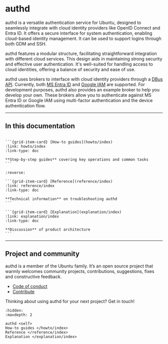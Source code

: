 # authd

authd is a versatile authentication service for Ubuntu, designed to seamlessly integrate with cloud identity providers like OpenID Connect and Entra ID. It offers a secure interface for system authentication, enabling cloud-based identity management. It can be used to support logins through both GDM and SSH.

authd features a modular structure, facilitating straightforward integration with different cloud services. This design aids in maintaining strong security and effective user authentication. It's well-suited for handling access to cloud identities, offering a balance of security and ease of use.

authd uses brokers to interface with cloud identity providers through a [DBus API](https://github.com/ubuntu/authd/blob/HEAD/examplebroker/com.ubuntu.auth.ExampleBroker.xml). Currently, both [MS Entra ID](https://learn.microsoft.com/en-us/entra/fundamentals/whatis) and [Google IAM](https://cloud.google.com/iam/docs/overview) are supported. For development purposes, authd also provides an example broker to help you develop your own.
These brokers allow you to authenticate against MS Entra ID or Google IAM using multi-factor authentication and the device authentication flow.


---------

## In this documentation

<!-- NOTE: changed grid layout as there is only three cards -->
````{grid} 1 1 1 1

```{grid-item-card} [How-to guides](howto/index)
:link: howto/index
:link-type: doc

**Step-by-step guides** covering key operations and common tasks
```

````

````{grid} 1 1 2 2
:reverse:

```{grid-item-card} [Reference](reference/index)
:link: reference/index
:link-type: doc

**Technical information** on troubleshooting authd
```

```{grid-item-card} [Explanation](explanation/index)
:link: explanation/index
:link-type: doc

**Discussion** of product architecture
```

````

---------

## Project and community

authd is a member of the Ubuntu family. It’s an open source project that warmly welcomes community projects, contributions, suggestions, fixes and constructive feedback.

* [Code of conduct](https://ubuntu.com/community/ethos/code-of-conduct)
* [Contribute](/howto/contributing)

Thinking about using authd for your next project? Get in touch!

```{toctree}
:hidden:
:maxdepth: 2

authd <self>
How-to guides </howto/index>
Reference </reference/index>
Explanation </explanation/index>
```
